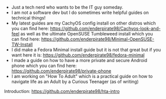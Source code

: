 - Just a tech nerd who wants to be the IT guy someday.
- I am not a software dev but I do sometimes write helpful guides on technical things!
- My latest guides are my CachyOS config install on other distros which you can find here: https://github.com/enderpirate98/Cachyos-look-and-feel as well as the ultimate OpenSUSE Tumbleweed install which you can find here: https://github.com/enderpirate98/Minimal-OpenSUSE-TW-Install
- I did make a Fedora Minimal install guide but it is not that great but if you want here it is: https://github.com/enderpirate98/fedora-minimal
- I made a guide on how to have a more private and secure Android phone which you can find here: https://github.com/enderpirate98/private-phone
- I am working on "How To Adult" which is a practical guide on how to navigate life as an Adult by a Curious Teenager (as of writing)

Introduction: https://github.com/enderpirate98/hta-intro
<!---
enderpirate98/enderpirate98 is a ✨ special ✨ repository because its `README.md` (this file) appears on your GitHub profile.
You can click the Preview link to take a look at your changes.
--->
